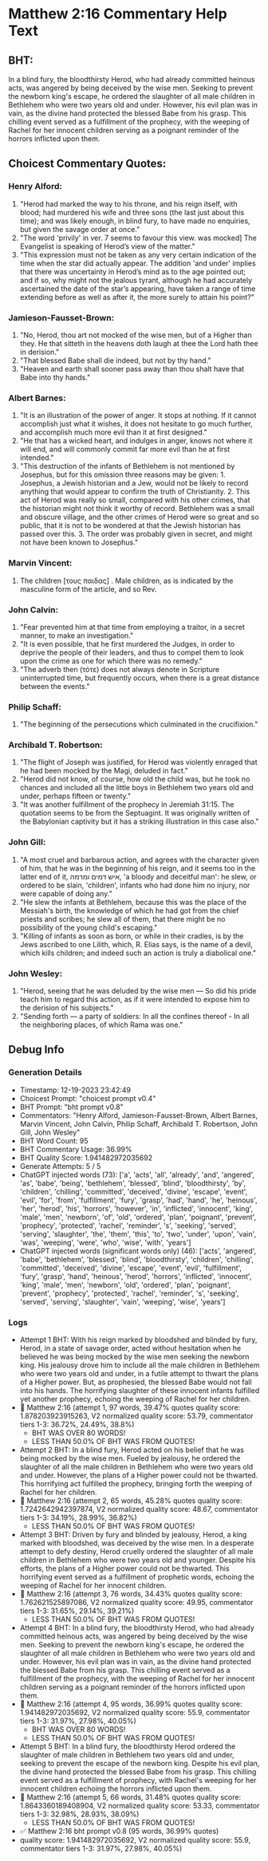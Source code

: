 # Matthew 2:16 Commentary Help Text

## BHT:
In a blind fury, the bloodthirsty Herod, who had already committed heinous acts, was angered by being deceived by the wise men. Seeking to prevent the newborn king's escape, he ordered the slaughter of all male children in Bethlehem who were two years old and under. However, his evil plan was in vain, as the divine hand protected the blessed Babe from his grasp. This chilling event served as a fulfillment of the prophecy, with the weeping of Rachel for her innocent children serving as a poignant reminder of the horrors inflicted upon them.

## Choicest Commentary Quotes:
### Henry Alford:
1. "Herod had marked the way to his throne, and his reign itself, with blood; had murdered his wife and three sons (the last just about this time); and was likely enough, in blind fury, to have made no enquiries, but given the savage order at once." 
2. "The word 'privily' in ver. 7 seems to favour this view. was mocked] The Evangelist is speaking of Herod’s view of the matter." 
3. "This expression must not be taken as any very certain indication of the time when the star did actually appear. The addition 'and under' implies that there was uncertainty in Herod’s mind as to the age pointed out; and if so, why might not the jealous tyrant, although he had accurately ascertained the date of the star’s appearing, have taken a range of time extending before as well as after it, the more surely to attain his point?"

### Jamieson-Fausset-Brown:
1. "No, Herod, thou art not mocked of the wise men, but of a Higher than they. He that sitteth in the heavens doth laugh at thee the Lord hath thee in derision."
2. "That blessed Babe shall die indeed, but not by thy hand."
3. "Heaven and earth shall sooner pass away than thou shalt have that Babe into thy hands."

### Albert Barnes:
1. "It is an illustration of the power of anger. It stops at nothing. If it cannot accomplish just what it wishes, it does not hesitate to go much further, and accomplish much more evil than it at first designed."
2. "He that has a wicked heart, and indulges in anger, knows not where it will end, and will commonly commit far more evil than he at first intended."
3. "This destruction of the infants of Bethlehem is not mentioned by Josephus, but for this omission three reasons may be given: 1. Josephus, a Jewish historian and a Jew, would not be likely to record anything that would appear to confirm the truth of Christianity. 2. This act of Herod was really so small, compared with his other crimes, that the historian might not think it worthy of record. Bethlehem was a small and obscure village, and the other crimes of Herod were so great and so public, that it is not to be wondered at that the Jewish historian has passed over this. 3. The order was probably given in secret, and might not have been known to Josephus."

### Marvin Vincent:
1. The children [τους παιδας] . Male children, as is indicated by the masculine form of the article, and so Rev.


### John Calvin:
1. "Fear prevented him at that time from employing a traitor, in a secret manner, to make an investigation."
2. "It is even possible, that he first murdered the Judges, in order to deprive the people of their leaders, and thus to compel them to look upon the crime as one for which there was no remedy."
3. "The adverb then (τότε) does not always denote in Scripture uninterrupted time, but frequently occurs, when there is a great distance between the events."

### Philip Schaff:
1. "The beginning of the persecutions which culminated in the crucifixion."

### Archibald T. Robertson:
1. "The flight of Joseph was justified, for Herod was violently enraged that he had been mocked by the Magi, deluded in fact."
2. "Herod did not know, of course, how old the child was, but he took no chances and included all the little boys in Bethlehem two years old and under, perhaps fifteen or twenty."
3. "It was another fulfillment of the prophecy in Jeremiah 31:15. The quotation seems to be from the Septuagint. It was originally written of the Babylonian captivity but it has a striking illustration in this case also."

### John Gill:
1. "A most cruel and barbarous action, and agrees with the character given of him, that he was in the beginning of his reign, and it seems too in the latter end of it, איש דמים ומרמה, 'a bloody and deceitful man': he slew, or ordered to be slain, 'children', infants who had done him no injury, nor were capable of doing any."
2. "He slew the infants at Bethlehem, because this was the place of the Messiah's birth, the knowledge of which he had got from the chief priests and scribes; he slew all of them, that there might be no possibility of the young child's escaping."
3. "Killing of infants as soon as born, or while in their cradles, is by the Jews ascribed to one Lilith, which, R. Elias says, is the name of a devil, which kills children; and indeed such an action is truly a diabolical one."

### John Wesley:
1. "Herod, seeing that he was deluded by the wise men — So did his pride teach him to regard this action, as if it were intended to expose him to the derision of his subjects."
2. "Sending forth — a party of soldiers: In all the confines thereof - In all the neighboring places, of which Rama was one."


## Debug Info
### Generation Details
- Timestamp: 12-19-2023 23:42:49
- Choicest Prompt: "choicest prompt v0.4"
- BHT Prompt: "bht prompt v0.8"
- Commentators: "Henry Alford, Jamieson-Fausset-Brown, Albert Barnes, Marvin Vincent, John Calvin, Philip Schaff, Archibald T. Robertson, John Gill, John Wesley"
- BHT Word Count: 95
- BHT Commentary Usage: 36.99%
- BHT Quality Score: 1.941482972035692
- Generate Attempts: 5 / 5
- ChatGPT injected words (73):
	['a', 'acts', 'all', 'already', 'and', 'angered', 'as', 'babe', 'being', 'bethlehem', 'blessed', 'blind', 'bloodthirsty', 'by', 'children', 'chilling', 'committed', 'deceived', 'divine', 'escape', 'event', 'evil', 'for', 'from', 'fulfillment', 'fury', 'grasp', 'had', 'hand', 'he', 'heinous', 'her', 'herod', 'his', 'horrors', 'however', 'in', 'inflicted', 'innocent', 'king', 'male', 'men', 'newborn', 'of', 'old', 'ordered', 'plan', 'poignant', 'prevent', 'prophecy', 'protected', 'rachel', 'reminder', 's', 'seeking', 'served', 'serving', 'slaughter', 'the', 'them', 'this', 'to', 'two', 'under', 'upon', 'vain', 'was', 'weeping', 'were', 'who', 'wise', 'with', 'years']
- ChatGPT injected words (significant words only) (46):
	['acts', 'angered', 'babe', 'bethlehem', 'blessed', 'blind', 'bloodthirsty', 'children', 'chilling', 'committed', 'deceived', 'divine', 'escape', 'event', 'evil', 'fulfillment', 'fury', 'grasp', 'hand', 'heinous', 'herod', 'horrors', 'inflicted', 'innocent', 'king', 'male', 'men', 'newborn', 'old', 'ordered', 'plan', 'poignant', 'prevent', 'prophecy', 'protected', 'rachel', 'reminder', 's', 'seeking', 'served', 'serving', 'slaughter', 'vain', 'weeping', 'wise', 'years']

### Logs
- Attempt 1 BHT: With his reign marked by bloodshed and blinded by fury, Herod, in a state of savage order, acted without hesitation when he believed he was being mocked by the wise men seeking the newborn king. His jealousy drove him to include all the male children in Bethlehem who were two years old and under, in a futile attempt to thwart the plans of a Higher power. But, as prophesied, the blessed Babe would not fall into his hands. The horrifying slaughter of these innocent infants fulfilled yet another prophecy, echoing the weeping of Rachel for her children.
- 🔄 Matthew 2:16 (attempt 1, 97 words, 39.47% quotes quality score: 1.878203923915263, V2 normalized quality score: 53.79, commentator tiers 1-3: 36.72%, 24.49%, 38.8%) 
	- BHT WAS OVER 80 WORDS! 
	- LESS THAN 50.0% OF BHT WAS FROM QUOTES!
- Attempt 2 BHT: In a blind fury, Herod acted on his belief that he was being mocked by the wise men. Fueled by jealousy, he ordered the slaughter of all the male children in Bethlehem who were two years old and under. However, the plans of a Higher power could not be thwarted. This horrifying act fulfilled the prophecy, bringing forth the weeping of Rachel for her children.
- 🔄 Matthew 2:16 (attempt 2, 65 words, 45.28% quotes quality score: 1.7242642942397874, V2 normalized quality score: 48.67, commentator tiers 1-3: 34.19%, 28.99%, 36.82%) 
	- LESS THAN 50.0% OF BHT WAS FROM QUOTES!
- Attempt 3 BHT: Driven by fury and blinded by jealousy, Herod, a king marked with bloodshed, was deceived by the wise men. In a desperate attempt to defy destiny, Herod cruelly ordered the slaughter of all male children in Bethlehem who were two years old and younger. Despite his efforts, the plans of a Higher power could not be thwarted. This horrifying event served as a fulfillment of prophetic words, echoing the weeping of Rachel for her innocent children.
- 🔄 Matthew 2:16 (attempt 3, 76 words, 34.43% quotes quality score: 1.762621525897086, V2 normalized quality score: 49.95, commentator tiers 1-3: 31.65%, 29.14%, 39.21%) 
	- LESS THAN 50.0% OF BHT WAS FROM QUOTES!
- Attempt 4 BHT: In a blind fury, the bloodthirsty Herod, who had already committed heinous acts, was angered by being deceived by the wise men. Seeking to prevent the newborn king's escape, he ordered the slaughter of all male children in Bethlehem who were two years old and under. However, his evil plan was in vain, as the divine hand protected the blessed Babe from his grasp. This chilling event served as a fulfillment of the prophecy, with the weeping of Rachel for her innocent children serving as a poignant reminder of the horrors inflicted upon them.
- 🔄 Matthew 2:16 (attempt 4, 95 words, 36.99% quotes quality score: 1.941482972035692, V2 normalized quality score: 55.9, commentator tiers 1-3: 31.97%, 27.98%, 40.05%) 
	- BHT WAS OVER 80 WORDS! 
	- LESS THAN 50.0% OF BHT WAS FROM QUOTES!
- Attempt 5 BHT: In a blind fury, the bloodthirsty Herod ordered the slaughter of male children in Bethlehem two years old and under, seeking to prevent the escape of the newborn king. Despite his evil plan, the divine hand protected the blessed Babe from his grasp. This chilling event served as a fulfillment of prophecy, with Rachel's weeping for her innocent children echoing the horrors inflicted upon them.
- 🔄 Matthew 2:16 (attempt 5, 66 words, 31.48% quotes quality score: 1.8643360189408904, V2 normalized quality score: 53.33, commentator tiers 1-3: 32.98%, 28.93%, 38.09%) 
	- LESS THAN 50.0% OF BHT WAS FROM QUOTES!
- ✅ Matthew 2:16 bht prompt v0.8 (95 words, 36.99% quotes)
- quality score: 1.941482972035692, V2 normalized quality score: 55.9, commentator tiers 1-3: 31.97%, 27.98%, 40.05%)